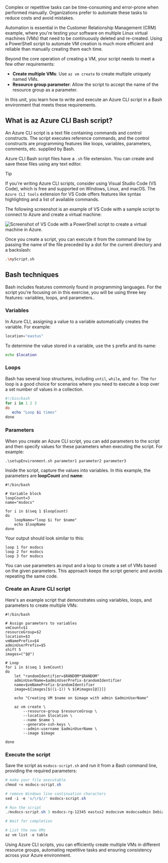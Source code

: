 <!-- markdownlint-disable MD041 -->

Complex or repetitive tasks can be time-consuming and error-prone when performed manually.
Organizations prefer to automate these tasks to reduce costs and avoid mistakes.

Automation is essential in the Customer Relationship Management (CRM) example, where you're testing
your software on multiple Linux virtual machines (VMs) that need to be continuously deleted and
re-created. Using a PowerShell script to automate VM creation is much more efficient and reliable
than manually creating them each time.

Beyond the core operation of creating a VM, your script needs to meet a few other requirements:

- **Create multiple VMs**: Use `az vm create` to create multiple uniquely named VMs.
- **Resource group parameter**: Allow the script to accept the name of the resource group as a parameter.

In this unit, you learn how to write and execute an Azure CLI script in a Bash environment that meets these
requirements.

## What is az Azure CLI Bash script?

An Azure CLI script is a text file containing commands and control constructs. The script
executes reference commands, and the control constructs are programming features like loops, variables,
parameters, comments, etc. supplied by Bash.

Azure CLI Bash script files have a `.sh` file extension. You can create and save these files using any
text editor.

> [!TIP]
> If you're writing Azure CLI scripts, consider using Visual Studio Code (VS Code), which is free
> and supported on Windows, Linux, and macOS. The `Azure CLI tools` extension for VS Code offers features
> like syntax highlighting and a list of available commands.

The following screenshot is an example of VS Code with a sample script to connect to Azure and
create a virtual machine:

![Screenshot of VS Code with a PowerShell script to create a virtual machine in Azure.](../media/7-vs-code-azure-cli-extension-screenshot.png)

Once you create a script, you can execute it from the command line by passing the name of
the file preceded by a dot for the current directory and a backslash:

```bash
.\myScript.sh
```

## Bash techniques

Bash includes features commonly found in programming languages. For the script you're focusing on in this exercise, you will be using three key features: variables, loops, and parameters..

### Variables

In Azure CLI, assigning a value to a variable automatically creates the variable. For example:

```powershell
location="eastus"
```

To determine the value stored in a variable, use the `$` prefix and its name:

```bash
echo $location
```

### Loops

Bash has several loop structures, including `until`, `while`, and `for`. The `for` loop is a good choice for scenarios where you need to execute a loop over a set number of values in a collection.

```powershell
#!/bin/bash
for i in 1 2 3
do
   echo "Loop $i times"
done
```

### Parameters

When you create an Azure CLI script, you can add parameters to the script and then specify values
for these parameters when executing the script. For example:

```azurecli
.\setupEnvironment.sh parameter1 parameter2 parameter3
```

Inside the script, capture the values into variables. In this example, the parameters are
**loopCount** and **name**:

```azurecli
#!/bin/bash

# Variable block
loopCount=3
name="msdocs"

for i in $(seq 1 $loopCount)
do
    loopName="loop $i for $name"
    echo $loopName
done
```

Your output should look similar to this:

```output
loop 1 for msdocs
loop 2 for msdocs
loop 3 for msdocs
```

You can use parameters as input and a loop to create a set of VMs based on the given
parameters. This approach keeps the script generic and avoids repeating the same code.

### Create an Azure CLI script

Here's an example script that demonstrates using variables, loops, and parameters to create multiple
VMs:

```azurecli
#!/bin/bash
    
# Assign parameters to variables
vmCount=$1
resourceGroup=$2
location=$3
vmNamePrefix=$4
adminUserPrefix=$5
shift 5
images=("$@")
    
# Loop 
for i in $(seq 1 $vmCount)
do
    let "randomIdentifier=$RANDOM*$RANDOM"
    adminUserName=$adminUserPrefix-$randomIdentifier
    name=$vmNamePrefix-$randomIdentifier
    image=${images[$((i-1)) % ${#images[@]}]}

    echo "Creating VM $name on $image with admin $adminUserName"

    az vm create \
        --resource-group $resourceGroup \
        --location $location \
        --name $name \
        --generate-ssh-keys \
        --admin-username $adminUserName \
        --image $image

done

```

### Execute the script

Save the script as `msdocs-script.sh` and run it from a Bash command line, providing the
required parameters:

```powershell
# make your file executable
chmod +x msdocs-script.sh

# remove Windows line continuation characters
sed -i -e 's/\r$//' msdocs-script.sh

# Run the script
./msdocs-script.sh 3 msdocs-rg-12345 eastus2 msdocsvm msdocsadmin Debian11 Debian11 Ubuntu2204

# Wait for completion

# List the new VMs
az vm list -o table
```

Using Azure CLI scripts, you can efficiently create multiple VMs in different resource groups, automating
repetitive tasks and ensuring consistency across your Azure environment.
